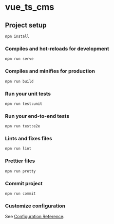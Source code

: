 # vue_ts_cms

## Project setup

```
npm install
```

### Compiles and hot-reloads for development

```
npm run serve
```

### Compiles and minifies for production

```
npm run build
```

### Run your unit tests

```
npm run test:unit
```

### Run your end-to-end tests

```
npm run test:e2e
```

### Lints and fixes files

```
npm run lint
```

### Prettier files

```
npm run pretty
```

### Commit project

```
npm run commit
```

### Customize configuration

See [Configuration Reference](https://cli.vuejs.org/config/).
